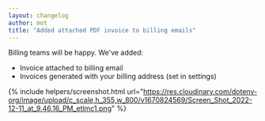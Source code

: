 ```yaml
---
layout: changelog
author: mot
title: "Added attached PDF invoice to billing emails"
---
```


Billing teams will be happy. We've added:

* Invoice attached to billing email
* Invoices generated with your billing address (set in settings)

{% include helpers/screenshot.html url="https://res.cloudinary.com/dotenv-org/image/upload/c_scale,h_355,w_800/v1670824569/Screen_Shot_2022-12-11_at_9.46.16_PM_etlmc1.png" %}

